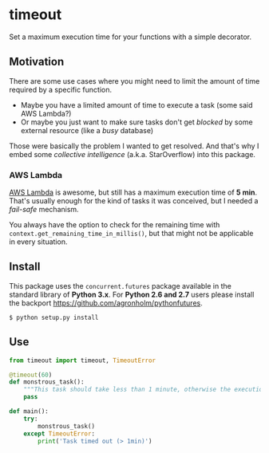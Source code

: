 # timeout
Set a maximum execution time for your functions with a simple decorator.

## Motivation
There are some use cases where you might need to limit the amount of time required by a specific function.

- Maybe you have a limited amount of time to execute a task (some said AWS Lambda?)
- Or maybe you just want to make sure tasks don't get *blocked* by some external resource (like a *busy* database)

Those were basically the problem I wanted to get resolved. And that's why I embed some *collective intelligence* (a.k.a. StarOverflow) into this package.

### AWS Lambda
[AWS Lambda](https://aws.amazon.com/lambda/) is awesome, but still has a maximum execution time of **5 min**. That's usually enough for the kind of tasks it was conceived, but I needed a *fail-safe* mechanism.

You always have the option to check for the remaining time with `context.get_remaining_time_in_millis()`, but that might not be applicable in every situation.

## Install
This package uses the `concurrent.futures` package available in the standard library of **Python 3.x**. For **Python 2.6 and 2.7** users please install the backport https://github.com/agronholm/pythonfutures.

```
$ python setup.py install
```

## Use
```python
from timeout import timeout, TimeoutError

@timeout(60)
def monstrous_task():
    """This task should take less than 1 minute, otherwise the execution will be stopped"""
    pass

def main():
    try:
        monstrous_task()
    except TimeoutError:
        print('Task timed out (> 1min)')
```
